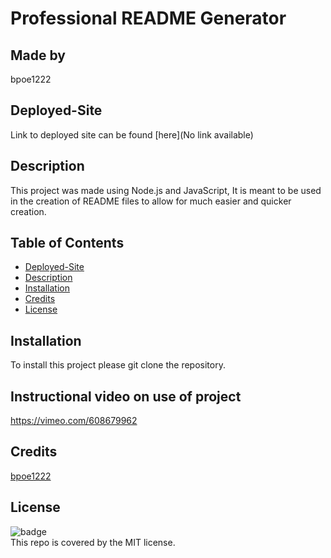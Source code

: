   # Professional README Generator

  ## Made by 
  bpoe1222

  ## Deployed-Site
  Link to deployed site can be found [here](No link available)

  ## Description
  This project was made using Node.js and JavaScript, It is meant to be used in the creation of README files to allow for much easier and quicker creation.

  ## Table of Contents
  - [Deployed-Site](#deployed-site)
  - [Description](#description)
  - [Installation](#installation)
  - [Credits](#credits)
  - [License](#license)

  ## Installation
  To install this project please git clone the repository.
  
  ## Instructional video on use of project
  https://vimeo.com/608679962

  ## Credits
  [bpoe1222](https://github.com/bpoe1222)

  ## License
  ![badge](https://img.shields.io/badge/license-MIT-brightgreen)
  <br>
  This repo is covered by the MIT license.
